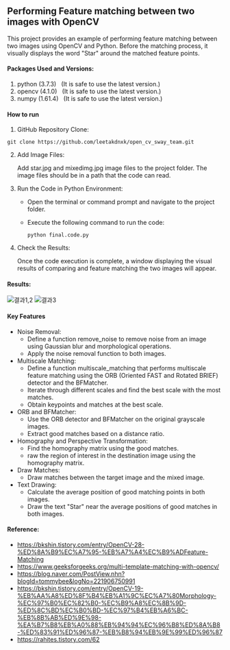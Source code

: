 ## Performing Feature matching between two images with OpenCV
This project provides an example of performing feature matching between two images using OpenCV and Python. Before the matching process, it visually displays the word "Star" around the matched feature points.
#### Packages Used and Versions:
  1. python (3.7.3)&nbsp;&nbsp;  (It is safe to use the latest version.)
  2. opencv (4.1.0)&nbsp;&nbsp;  (It is safe to use the latest version.)
  3. numpy (1.61.4)&nbsp;&nbsp;  (It is safe to use the latest version.)
#### How to run
  1. GitHub Repository Clone:
  
    git clone https://github.com/leetakdnxk/open_cv_sway_team.git
 2. Add Image Files:

    Add star.jpg and mixedimg.jpg image files to the project folder. The image files should be in a path that the code can read.

3. Run the Code in Python Environment:
   * Open the terminal or command prompt and navigate to the project folder.
   * Execute the following command to run the code:

         python final.code.py
4. Check the Results:

   Once the code execution is complete, a window displaying the visual results of comparing and feature matching the two images will appear.

#### Results:
![결과1,2](https://github.com/leetakdnxk/open_cv_sway_team/assets/144330953/e0b05fd2-587a-4a03-9a80-e5133a034e56)
![결과3](https://github.com/leetakdnxk/open_cv_sway_team/assets/144330953/6825c0b8-e30d-4736-812b-ababc072d0f3)

 #### Key Features
 * Noise Removal:
   * Define a function remove_noise to remove noise from an image using Gaussian blur and morphological operations.
   * Apply the noise removal function to both images.
 * Multiscale Matching:
   * Define a function multiscale_matching that performs multiscale feature matching using the ORB (Oriented FAST and Rotated BRIEF) detector and the BFMatcher.
   * Iterate through different scales and find the best scale with the most matches.
   * Obtain keypoints and matches at the best scale.
 * ORB and BFMatcher:
    * Use the ORB detector and BFMatcher on the original grayscale images.
    * Extract good matches based on a distance ratio.
 * Homography and Perspective Transformation:
    * Find the homography matrix using the good matches.
    * raw the region of interest in the destination image using the homography matrix.
 * Draw Matches:
   * Draw matches between the target image and the mixed image.
 * Text Drawing:
   * Calculate the average position of good matching points in both images.
   * Draw the text "Star" near the average positions of good matches in both images.
             


#### Reference:
* <https://bkshin.tistory.com/entry/OpenCV-28-%ED%8A%B9%EC%A7%95-%EB%A7%A4%EC%B9%ADFeature-Matching>
* <https://www.geeksforgeeks.org/multi-template-matching-with-opencv/>
* <https://blog.naver.com/PostView.nhn?blogId=tommybee&logNo=221906750991>
* <https://bkshin.tistory.com/entry/OpenCV-19-%EB%AA%A8%ED%8F%B4%EB%A1%9C%EC%A7%80Morphology-%EC%97%B0%EC%82%B0-%EC%B9%A8%EC%8B%9D-%ED%8C%BD%EC%B0%BD-%EC%97%B4%EB%A6%BC-%EB%8B%AB%ED%9E%98-%EA%B7%B8%EB%A0%88%EB%94%94%EC%96%B8%ED%8A%B8-%ED%83%91%ED%96%87-%EB%B8%94%EB%9E%99%ED%96%87>
* <https://rahites.tistory.com/62>
   


 










